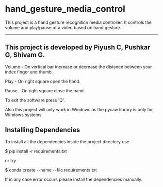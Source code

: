 # hand_gesture_media_control
This project is a hand gesture recognition media controller. It controls the volume and play/pause of a video based on hand gesture.

------------------------------------------

This project is developed by Piyush C, Pushkar G, Shivam G.
------------------------------------------

Volume - On vertical bar increase or decrease the distance between your index finger and thumb.

Play - On right square open the hand.

Pause - On right square close the hand.

To exit the software press 'Q'.

Also this project will only work in Windows as the pycaw library is only for Windows systems.

Installing Dependencies
-----------------------

To install all the dependencies inside the project directory use

$ pip install -r requirements.txt

or try

$ conda create --name <env> --file requirements.txt

If in any case error occurs please install the dependencies manually.
